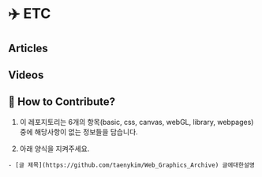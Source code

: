 # ✈️ ETC

## Articles

## Videos

## 👀 How to Contribute?

1. 이 레포지토리는 6개의 항목(basic, css, canvas, webGL, library, webpages)중에 해당사항이 없는 정보들을 담습니다.

2. 아래 양식을 지켜주세요.

```
- [글 제목](https://github.com/taenykim/Web_Graphics_Archive) 글에대한설명
```
